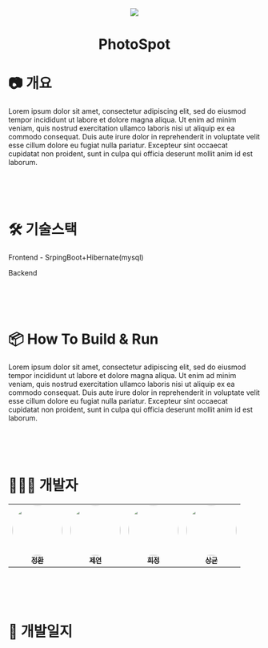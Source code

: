 <div align="center">
  <img src="https://user-images.githubusercontent.com/71305852/113148637-0a7d3380-926d-11eb-826c-8219338fb95e.png" />
  <h1> PhotoSpot</h1>
</div>

# 📷 개요
Lorem ipsum dolor sit amet, consectetur adipiscing elit, sed do eiusmod tempor incididunt ut labore et dolore magna aliqua. Ut enim ad minim veniam, quis nostrud exercitation ullamco laboris nisi ut aliquip ex ea commodo consequat. Duis aute irure dolor in reprehenderit in voluptate velit esse cillum dolore eu fugiat nulla pariatur. Excepteur sint occaecat cupidatat non proident, sunt in culpa qui officia deserunt mollit anim id est laborum.

</br>
</br>
</br>

# 🛠 기술스택  
Frontend - SrpingBoot+Hibernate(mysql)

Backend

</br>
</br>
</br>

# 📦  How To Build & Run
Lorem ipsum dolor sit amet, consectetur adipiscing elit, sed do eiusmod tempor incididunt ut labore et dolore magna aliqua. Ut enim ad minim veniam, quis nostrud exercitation ullamco laboris nisi ut aliquip ex ea commodo consequat. Duis aute irure dolor in reprehenderit in voluptate velit esse cillum dolore eu fugiat nulla pariatur. Excepteur sint occaecat cupidatat non proident, sunt in culpa qui officia deserunt mollit anim id est laborum.


</br>
</br>
</br>

# 👩🏻‍💻 개발자


<table>
    <tr>
        <td align="center">
            <a href="https://github.com/kim-jh">
                <img src="https://avatars.githubusercontent.com/u/32762005?v=4" width="100;"
                style="border-radius: 50px;"/>
                <br />
                <sub><b>정환</b></sub>
            </a>
        </td>
        <td align="center">
            <a href="https://github.com/jeyeon2ee">
                <img src="https://avatars.githubusercontent.com/u/35037976?v=4" width="100;"
                style="border-radius: 50px;"/>
                <br />
                <sub><b>제연</b></sub>
            </a>
        </td>
        <td align="center">
            <a href="https://github.com/glwjd0414">
                <img src="https://avatars.githubusercontent.com/u/33548115?v=4" width="100;"
                style="border-radius: 50px;"/>
                <br />
                <sub><b>희정</b></sub>
            </a>
        </td>
        <td align="center">
            <a href="https://github.com/lactokyun">
                <img src="https://avatars.githubusercontent.com/u/71305852?v=4" width="100;"
                style="border-radius: 50px;"/>
                <br />
                <sub><b>상균</b></sub>
            </a>
        </td>
    </tr>
</table>


</br>
</br>
</br>

# 📝  개발일지



